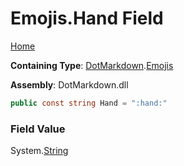 # Emojis\.Hand Field

[Home](../../../README.md)

**Containing Type**: [DotMarkdown](../../README.md)\.[Emojis](../README.md)

**Assembly**: DotMarkdown\.dll

```csharp
public const string Hand = ":hand:"
```

### Field Value

System\.[String](https://docs.microsoft.com/en-us/dotnet/api/system.string)